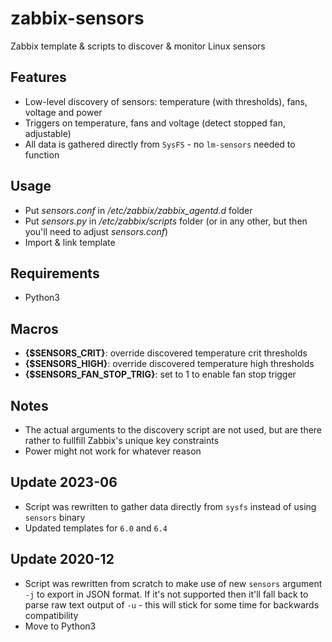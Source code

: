 # zabbix-sensors

Zabbix template &amp; scripts to discover &amp; monitor Linux sensors

## Features

- Low-level discovery of sensors: temperature (with thresholds), fans, voltage and power
- Triggers on temperature, fans and voltage (detect stopped fan, adjustable)
- All data is gathered directly from `SysFS` - no `lm-sensors` needed to function

## Usage

- Put _sensors.conf_ in _/etc/zabbix/zabbix_agentd.d_ folder
- Put _sensors.py_ in _/etc/zabbix/scripts_ folder (or in any other, but then you'll need to adjust _sensors.conf_)
- Import & link template

## Requirements

- Python3

## Macros

- **{$SENSORS_CRIT}**: override discovered temperature crit thresholds
- **{$SENSORS_HIGH}**: override discovered temperature high thresholds
- **{$SENSORS_FAN_STOP_TRIG}**: set to 1 to enable fan stop trigger

## Notes

- The actual arguments to the discovery script are not used, but are there rather to fullfill Zabbix's unique key constraints
- Power might not work for whatever reason

## Update 2023-06

- Script was rewritten to gather data directly from `sysfs` instead of using `sensors` binary
- Updated templates for `6.0` and `6.4`

## Update 2020-12

- Script was rewritten from scratch to make use of new `sensors` argument `-j` to export in JSON format. If it's not supported then it'll fall back to parse raw text output of `-u` - this will stick for some time for backwards compatibility
- Move to Python3
